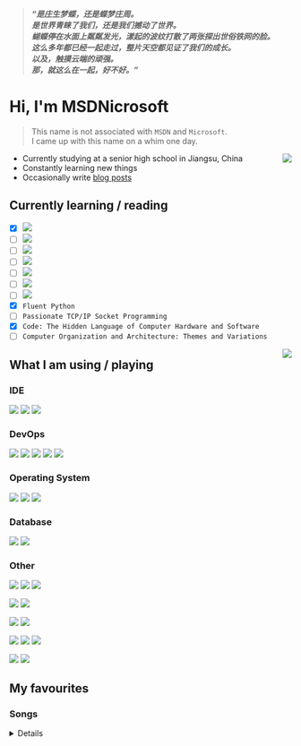 >***“是庄生梦蝶，还是蝶梦庄周。<br />
是世界青睐了我们，还是我们撼动了世界。<br />
蝴蝶停在水面上粼粼发光，漾起的波纹打散了两张探出世俗铁网的脸。<br />
这么多年都已经一起走过，整片天空都见证了我们的成长。<br />
以及，触摸云端的顽强。<br />
那，就这么在一起，好不好。”***


# Hi, I'm MSDNicrosoft

>This name is not associated with `MSDN` and `Microsoft`.<br />
I came up with this name on a whim one day.

<a href="#">
  <img align="right" src="https://github-status.msdnicrosoft.work/api?username=MSDNicrosoft&show_icons=true&include_all_commits=true&count_private=true">
</a>

- Currently studying at a senior high school in Jiangsu, China
- Constantly learning new things
- Occasionally write [blog posts](https://blog.msdnicrosoft.work)

## Currently learning / reading

- [x] [![](https://img.shields.io/badge/Python-3572A5?style=for-the-badge&logo=python&&labelColor=black)](https://python.org)
- [ ] [![](https://img.shields.io/badge/Protobuf-CCCCCC?style=for-the-badge)](https://protobuf.dev)
- [ ] ![](https://img.shields.io/badge/Assembly-6e4c13?style=for-the-badge)
- [ ] [![](https://img.shields.io/badge/Rust-DEA584?style=for-the-badge&logo=rust&labelColor=black)](https://www.rust-lang.org)
- [ ] [![](https://img.shields.io/badge/Java-B07219?style=for-the-badge&logo=openjdk&&labelColor=black)](https://java.com)
- [ ] [![](https://img.shields.io/badge/Kotlin-7F52FF?style=for-the-badge&logo=kotlin&&labelColor=black)](https://kotlinlang.org)
- [ ] ![](https://img.shields.io/badge/C-555555?style=for-the-badge&logo=c&labelColor=black)
- [x] `Fluent Python`
- [ ] `Passionate TCP/IP Socket Programming`
- [x] `Code: The Hidden Language of Computer Hardware and Software`
- [ ] `Computer Organization and Architecture: Themes and Variations`

<a href="#">
  <img align="right" src="https://github-status.msdnicrosoft.work/api/top-langs/?username=MSDNicrosoft&layout=compact&hide=javascript,typescript,vue,css,stylus,html,svelte,ejs,batchfile,scss,shell">
</a>

## What I am using / playing

### IDE

[![](https://img.shields.io/badge/Visaul_Studio_Code-0078D7?style=for-the-badge&logo=visual-studio-code&labelColor=black&logoColor=0078D7)](https://code.visualstudio.com)
[![](https://img.shields.io/badge/JetBrains_Products-080809?style=for-the-badge&logo=jetbrains&labelColor=black)](https://www.jetbrains.com)
[![](https://img.shields.io/badge/Neovim-58953B?style=for-the-badge&logo=neovim&labelColor=black)](https://neovim.io)

### DevOps

[![](https://img.shields.io/badge/GitHub-24292F?style=for-the-badge&logo=github&labelColor=black)](https://github.com)
[![](https://img.shields.io/badge/Docker-2496ED?style=for-the-badge&logo=docker&labelColor=black)](https://docker.com)
[![](https://img.shields.io/badge/Vercel-000000?style=for-the-badge&logo=vercel&labelColor=black)](https://vercel.com)
[![](https://img.shields.io/badge/Gitea-609926?style=for-the-badge&logo=gitea&labelColor=black)](https://about.gitea.com)
[![](https://img.shields.io/badge/Git-F54D27?style=for-the-badge&logo=git&labelColor=black)](https://git-scm.com)

### Operating System

[![](https://img.shields.io/badge/Windows_11-0076D6?style=for-the-badge&logo=windows11&labelColor=black)](https://www.microsoft.com/windows)
[![](https://img.shields.io/badge/Android-3DDC84?style=for-the-badge&logo=android&labelColor=black)](https://www.android.com/)
[![](https://img.shields.io/badge/Ubuntu-E95420?style=for-the-badge&logo=ubuntu&labelColor=black)](https://ubuntu.com)

### Database

[![](https://img.shields.io/badge/MariaDB-1A4A58?style=for-the-badge&logo=mariadb&labelColor=black)](https://mariadb.com)
[![](https://img.shields.io/badge/Redis-DD392B?style=for-the-badge&logo=redis&labelColor=black)](https://redis.io)

### Other

[![](https://img.shields.io/badge/Uptime_Kuma-68E094?style=for-the-badge&logo=uptimekuma&labelColor=black)](https://github.com/louislam/uptime-kuma)
[![](https://img.shields.io/badge/Portainer-0BA5EC?style=for-the-badge&logo=portainer&labelColor=black)](http://portainer.io)
[![](https://img.shields.io/badge/Sentry-5A5361?style=for-the-badge&logo=sentry&labelColor=black)](https://sentry.io)

[![](https://img.shields.io/badge/Conventional_Commits-FA6673?style=for-the-badge&logo=conventionalcommits&labelColor=black)](https://www.conventionalcommits.org)
[![](https://img.shields.io/badge/SemVer-white?style=for-the-badge&logo=semver&labelColor=black)](https://semver.org)

[![](https://img.shields.io/badge/RenovateBot-357E9E?style=for-the-badge&logo=renovatebot&labelColor=black)](https://www.mend.io/renovate)
[![](https://img.shields.io/badge/pnpm-F69220?style=for-the-badge&logo=pnpm&labelColor=black)](https://pnpm.io)

[![](https://img.shields.io/badge/uBlock_Origin-800000?style=for-the-badge&logo=ublockorigin&labelColor=black)](https://github.com/gorhill/uBlock)
[![](https://img.shields.io/badge/Bitwarden-7D7D7D?style=for-the-badge&logo=bitwarden&labelColor=black)](https://bitwarden.com)
[![](https://img.shields.io/badge/TrueNAS-0095D5?style=for-the-badge&logo=truenas&labelColor=black)](https://www.truenas.com)

[![](https://img.shields.io/badge/Minecraft-3C8527?style=for-the-badge&logo=minecraft&labelColor=black)](https://minecraft.net)
[![](https://img.shields.io/badge/osu!-EF66A3?style=for-the-badge&logo=osu&labelColor=black)](https://osu.ppy.sh)

## My favourites

### Songs

<details>

- [最忧解](https://www.bilibili.com/video/BV1xd4y1Q7JH)
- [车窗相册](https://www.bilibili.com/video/BV1j8411A794)
- [梦语](https://www.bilibili.com/video/BV1vc411W7AT)
- [末世歌者](https://www.bilibili.com/video/BV1jG4y1C7uv)
- [∞ TIMEs](https://www.bilibili.com/video/BV16e4y1B7Ct)
- [暧昧 Philosopher](https://www.bilibili.com/video/BV1re4y1H7yA)
- [目光海](https://www.bilibili.com/video/BV1Y7411x7CY)
- [老街北](https://www.bilibili.com/video/BV1K4411A7Yc)
- [倒转四十六亿年](https://www.bilibili.com/video/BV16g411i7Ry)
- [我和我的猫](https://www.bilibili.com/video/BV1Bg411z7Lh)
- [夏日降雨禁令](https://www.bilibili.com/video/BV1UB4y1r7tp)
- [万物与我同归于寂](https://www.bilibili.com/video/BV1AF411j7v3)
- [积雪](https://www.bilibili.com/video/BV1A54y1Y73b)
- [偏心率](https://www.bilibili.com/video/BV1bB4y1r72f)

</details>
